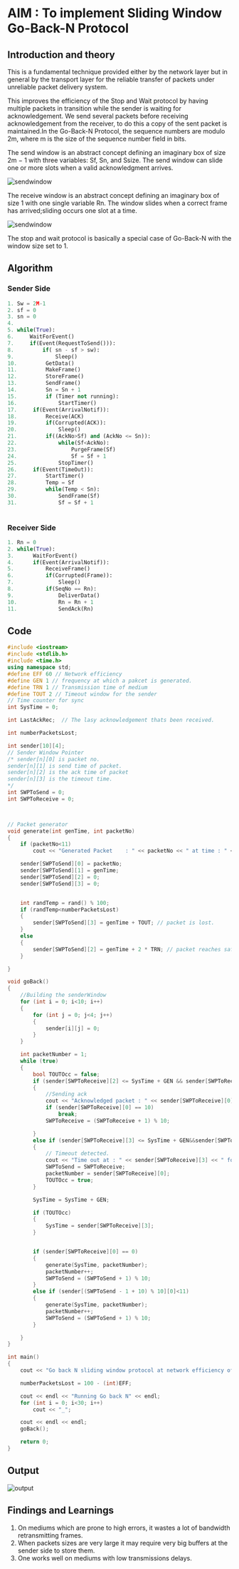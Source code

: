# AIM : To implement Sliding Window Go-Back-N Protocol

## Introduction and theory

This is a fundamental technique provided either by the network layer but in general by the transport layer for the reliable transfer of packets under unreliable packet delivery system.

This improves the efficiency of the Stop and Wait protocol by having multiple packets in transition while the sender is waiting for acknowledgement. We send several packets before receiving acknowledgement from the receiver, to do this a copy of the sent packet is maintained.In the Go-Back-N Protocol, the sequence numbers are modulo 2m, where m is the size of the sequence number field in bits.

The send window is an abstract concept defining an imaginary box of size 2m
− 1 with three variables: Sf, Sn, and Ssize. The send window can slide one or more slots when a valid acknowledgment arrives.

![sendwindow](../outputs/GbN_send.PNG)

The receive window is an abstract concept defining an imaginary box of size 1 with one single variable  Rn. The window slides when a correct frame has arrived;sliding occurs one slot at a time.

![sendwindow](../outputs/GbN_recv.PNG)

The stop and wait protocol is basically a special case of Go-Back-N with the window size set to 1.

## Algorithm

### Sender Side

``` python
1. Sw = 2M-1
2. sf = 0
3. sn = 0
4.
5. while(True):
6.     WaitForEvent()
7.     if(Event(RequestToSend())):
8.         if( sn - sf > sw):
9.             Sleep()
10.         GetData()
11.         MakeFrame()
12.         StoreFrame()
13.         SendFrame()
14.         Sn = Sn + 1
15.         if (Timer not running):
16.             StartTimer()
17.     if(Event(ArrivalNotif)):
18. 		Receive(ACK)
19.			if(Corrupted(ACK)):
20.				Sleep()
21. 		if((AckNo>Sf) and (AckNo <= Sn)):
22.				while(Sf<AckNo):
23. 				PurgeFrame(Sf)
24.					Sf = Sf + 1
25. 			StopTimer()
26. 	if(Event(TimeOut)):
27.			StartTimer()
28. 		Temp = Sf
29. 		while(Temp < Sn):
30.				SendFrame(Sf)
31.				Sf = Sf + 1
        
```



### Receiver Side

```python
1. Rn = 0
2. while(True):
3. 		WaitForEvent()
4. 		if(Event(ArrivalNotif)):
5.			ReceiveFrame()
6.			if(Corrupted(Frame)):
7. 				Sleep()
8. 			if(SeqNo == Rn):
9. 				DeliverData()
10.				Rn = Rn + 1
11. 			SendAck(Rn)
```

## Code

```c++
#include <iostream>
#include <stdlib.h>
#include <time.h>
using namespace std;
#define EFF 60 // Network efficiency
#define GEN 1 // frequency at which a pakcet is generated.
#define TRN 1 // Transmission time of medium
#define TOUT 2 // Timeout window for the sender
// Time counter for sync
int SysTime = 0;

int LastAckRec;  // The lasy acknowledgement thats been received.

int numberPacketsLost;

int sender[10][4];
// Sender Window Pointer
/* sender[n][0] is packet no.
sender[n][1] is send time of packet.
sender[n][2] is the ack time of packet
sender[n][3] is the timeout time.
*/
int SWPToSend = 0;
int SWPToReceive = 0;



// Packet generator 
void generate(int genTime, int packetNo)
{
	if (packetNo<11)
		cout << "Generated Packet    : " << packetNo << " at time : " << genTime << endl;

	sender[SWPToSend][0] = packetNo;
	sender[SWPToSend][1] = genTime;
	sender[SWPToSend][2] = 0;
	sender[SWPToSend][3] = 0;


	int randTemp = rand() % 100;
	if (randTemp<numberPacketsLost)
	{
		sender[SWPToSend][3] = genTime + TOUT; // packet is lost.
	}
	else
	{
		sender[SWPToSend][2] = genTime + 2 * TRN; // packet reaches safely.
	}

}

void goBack()
{
	//Building the senderWindow
	for (int i = 0; i<10; i++)
	{
		for (int j = 0; j<4; j++)
		{
			sender[i][j] = 0;
		}
	}

	int packetNumber = 1;
	while (true)
	{
		bool TOUTOcc = false;
		if (sender[SWPToReceive][2] <= SysTime + GEN && sender[SWPToReceive][2] != 0)
		{
			//Sending ack
			cout << "Acknowledged packet : " << sender[SWPToReceive][0] << " at time : " << sender[SWPToReceive][2] << endl;
			if (sender[SWPToReceive][0] == 10)
				break;
			SWPToReceive = (SWPToReceive + 1) % 10;

		}
		else if (sender[SWPToReceive][3] <= SysTime + GEN&&sender[SWPToReceive][3] != 0)
		{
			// Timeout detected.
			cout << "Time out at : " << sender[SWPToReceive][3] << " for packet : " << sender[SWPToReceive][0] << endl;
			SWPToSend = SWPToReceive;
			packetNumber = sender[SWPToReceive][0];
			TOUTOcc = true;
		}

		SysTime = SysTime + GEN;

		if (TOUTOcc)
		{
			SysTime = sender[SWPToReceive][3];
		}


		if (sender[SWPToReceive][0] == 0)
		{
			generate(SysTime, packetNumber);
			packetNumber++;
			SWPToSend = (SWPToSend + 1) % 10;
		}
		else if (sender[(SWPToSend - 1 + 10) % 10][0]<11)
		{
			generate(SysTime, packetNumber);
			packetNumber++;
			SWPToSend = (SWPToSend + 1) % 10;
		}

	}
}

int main()
{
	cout << "Go back N sliding window protocol at network efficiency of 60%" << endl;

	numberPacketsLost = 100 - (int)EFF;

	cout << endl << "Running Go back N" << endl;
	for (int i = 0; i<30; i++)
		cout << "_";

	cout << endl << endl;
	goBack();

	return 0;
}
```



## Output

![output](../outputs/GbN.PNG)

## Findings and Learnings

1. On mediums which are prone to high errors, it wastes a lot of bandwidth retransmitting frames.
2. When packets sizes are very large  it may require very big buffers at the sender side to store them.
3. One works well on mediums with low transmissions delays.

